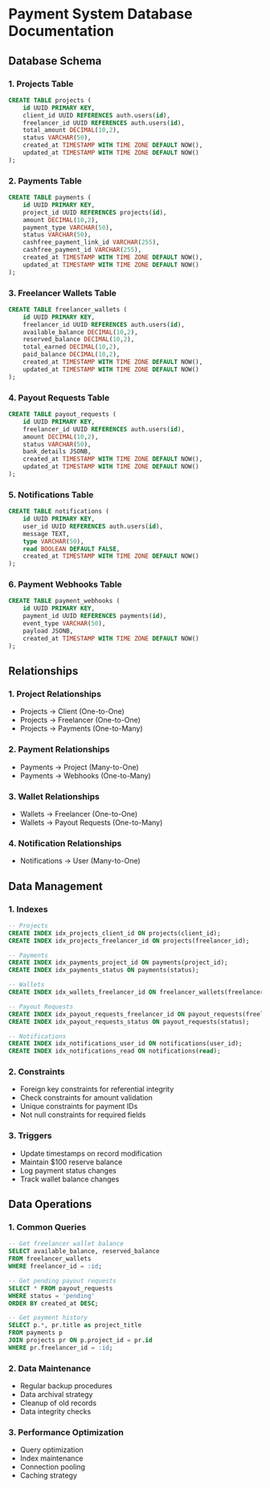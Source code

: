 # Payment System Database Documentation

## Database Schema

### 1. Projects Table
```sql
CREATE TABLE projects (
    id UUID PRIMARY KEY,
    client_id UUID REFERENCES auth.users(id),
    freelancer_id UUID REFERENCES auth.users(id),
    total_amount DECIMAL(10,2),
    status VARCHAR(50),
    created_at TIMESTAMP WITH TIME ZONE DEFAULT NOW(),
    updated_at TIMESTAMP WITH TIME ZONE DEFAULT NOW()
);
```

### 2. Payments Table
```sql
CREATE TABLE payments (
    id UUID PRIMARY KEY,
    project_id UUID REFERENCES projects(id),
    amount DECIMAL(10,2),
    payment_type VARCHAR(50),
    status VARCHAR(50),
    cashfree_payment_link_id VARCHAR(255),
    cashfree_payment_id VARCHAR(255),
    created_at TIMESTAMP WITH TIME ZONE DEFAULT NOW(),
    updated_at TIMESTAMP WITH TIME ZONE DEFAULT NOW()
);
```

### 3. Freelancer Wallets Table
```sql
CREATE TABLE freelancer_wallets (
    id UUID PRIMARY KEY,
    freelancer_id UUID REFERENCES auth.users(id),
    available_balance DECIMAL(10,2),
    reserved_balance DECIMAL(10,2),
    total_earned DECIMAL(10,2),
    paid_balance DECIMAL(10,2),
    created_at TIMESTAMP WITH TIME ZONE DEFAULT NOW(),
    updated_at TIMESTAMP WITH TIME ZONE DEFAULT NOW()
);
```

### 4. Payout Requests Table
```sql
CREATE TABLE payout_requests (
    id UUID PRIMARY KEY,
    freelancer_id UUID REFERENCES auth.users(id),
    amount DECIMAL(10,2),
    status VARCHAR(50),
    bank_details JSONB,
    created_at TIMESTAMP WITH TIME ZONE DEFAULT NOW(),
    updated_at TIMESTAMP WITH TIME ZONE DEFAULT NOW()
);
```

### 5. Notifications Table
```sql
CREATE TABLE notifications (
    id UUID PRIMARY KEY,
    user_id UUID REFERENCES auth.users(id),
    message TEXT,
    type VARCHAR(50),
    read BOOLEAN DEFAULT FALSE,
    created_at TIMESTAMP WITH TIME ZONE DEFAULT NOW()
);
```

### 6. Payment Webhooks Table
```sql
CREATE TABLE payment_webhooks (
    id UUID PRIMARY KEY,
    payment_id UUID REFERENCES payments(id),
    event_type VARCHAR(50),
    payload JSONB,
    created_at TIMESTAMP WITH TIME ZONE DEFAULT NOW()
);
```

## Relationships

### 1. Project Relationships
- Projects → Client (One-to-One)
- Projects → Freelancer (One-to-One)
- Projects → Payments (One-to-Many)

### 2. Payment Relationships
- Payments → Project (Many-to-One)
- Payments → Webhooks (One-to-Many)

### 3. Wallet Relationships
- Wallets → Freelancer (One-to-One)
- Wallets → Payout Requests (One-to-Many)

### 4. Notification Relationships
- Notifications → User (Many-to-One)

## Data Management

### 1. Indexes
```sql
-- Projects
CREATE INDEX idx_projects_client_id ON projects(client_id);
CREATE INDEX idx_projects_freelancer_id ON projects(freelancer_id);

-- Payments
CREATE INDEX idx_payments_project_id ON payments(project_id);
CREATE INDEX idx_payments_status ON payments(status);

-- Wallets
CREATE INDEX idx_wallets_freelancer_id ON freelancer_wallets(freelancer_id);

-- Payout Requests
CREATE INDEX idx_payout_requests_freelancer_id ON payout_requests(freelancer_id);
CREATE INDEX idx_payout_requests_status ON payout_requests(status);

-- Notifications
CREATE INDEX idx_notifications_user_id ON notifications(user_id);
CREATE INDEX idx_notifications_read ON notifications(read);
```

### 2. Constraints
- Foreign key constraints for referential integrity
- Check constraints for amount validation
- Unique constraints for payment IDs
- Not null constraints for required fields

### 3. Triggers
- Update timestamps on record modification
- Maintain $100 reserve balance
- Log payment status changes
- Track wallet balance changes

## Data Operations

### 1. Common Queries
```sql
-- Get freelancer wallet balance
SELECT available_balance, reserved_balance 
FROM freelancer_wallets 
WHERE freelancer_id = :id;

-- Get pending payout requests
SELECT * FROM payout_requests 
WHERE status = 'pending' 
ORDER BY created_at DESC;

-- Get payment history
SELECT p.*, pr.title as project_title 
FROM payments p 
JOIN projects pr ON p.project_id = pr.id 
WHERE pr.freelancer_id = :id;
```

### 2. Data Maintenance
- Regular backup procedures
- Data archival strategy
- Cleanup of old records
- Data integrity checks

### 3. Performance Optimization
- Query optimization
- Index maintenance
- Connection pooling
- Caching strategy 